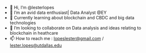 - 👋 Hi, I’m @lesterlopes
- 👀 I’m an avid data enthusiast| Data Analyst @EY
- 🌱 Currently learning about blockchain and CBDC and big data technologies
- 💞️ I’m looking to collaborate on Data analysis and ideas relating to blockchain in heathcare
- 📫 How to reach me : lopeslester@gmail.com / lester.lopes@utdallas.edu

<!---
lester777x/lester777x is a ✨ special ✨ repository because its `README.md` (this file) appears on your GitHub profile.
You can click the Preview link to take a look at your changes.
--->
